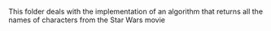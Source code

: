 This folder deals with the implementation of an algorithm that returns all the names of characters from the Star Wars movie
